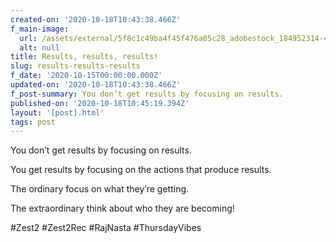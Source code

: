 ```yaml
---
created-on: '2020-10-18T10:43:38.466Z'
f_main-image:
  url: /assets/external/5f8c1c49ba4f45f476a05c28_adobestock_184952314-480x240.jpeg
  alt: null
title: Results, results, results!
slug: results-results-results
f_date: '2020-10-15T00:00:00.000Z'
updated-on: '2020-10-18T10:43:38.466Z'
f_post-summary: You don’t get results by focusing on results.
published-on: '2020-10-18T10:45:19.394Z'
layout: '[post].html'
tags: post
---
```


You don’t get results by focusing on results.

You get results by focusing on the actions that produce results.

The ordinary focus on what they’re getting.

The extraordinary think about who they are becoming!

#Zest2 #Zest2Rec #RajNasta #ThursdayVibes

